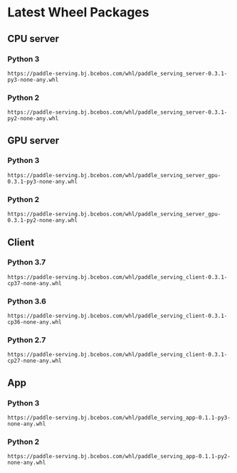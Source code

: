 # Latest Wheel Packages

## CPU server
### Python 3
```
https://paddle-serving.bj.bcebos.com/whl/paddle_serving_server-0.3.1-py3-none-any.whl
```

### Python 2
```
https://paddle-serving.bj.bcebos.com/whl/paddle_serving_server-0.3.1-py2-none-any.whl
```

## GPU server
### Python 3
```
https://paddle-serving.bj.bcebos.com/whl/paddle_serving_server_gpu-0.3.1-py3-none-any.whl
```
### Python 2
```
https://paddle-serving.bj.bcebos.com/whl/paddle_serving_server_gpu-0.3.1-py2-none-any.whl
```

## Client
### Python 3.7
```
https://paddle-serving.bj.bcebos.com/whl/paddle_serving_client-0.3.1-cp37-none-any.whl
```
### Python 3.6
```
https://paddle-serving.bj.bcebos.com/whl/paddle_serving_client-0.3.1-cp36-none-any.whl
```
### Python 2.7
```
https://paddle-serving.bj.bcebos.com/whl/paddle_serving_client-0.3.1-cp27-none-any.whl
```

## App
### Python 3
```
https://paddle-serving.bj.bcebos.com/whl/paddle_serving_app-0.1.1-py3-none-any.whl
```

### Python 2
```
https://paddle-serving.bj.bcebos.com/whl/paddle_serving_app-0.1.1-py2-none-any.whl
```
